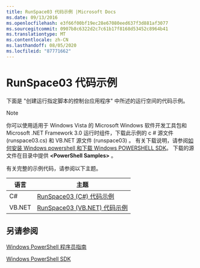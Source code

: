 ```yaml
---
title: RunSpace03 代码示例 |Microsoft Docs
ms.date: 09/13/2016
ms.openlocfilehash: e3f66f00bf19ec28e67080eed637f3d881af3077
ms.sourcegitcommit: 0907b8c6322d2c7c61b17f8168d53452c8964b41
ms.translationtype: MT
ms.contentlocale: zh-CN
ms.lasthandoff: 08/05/2020
ms.locfileid: "87771662"
---
```

# <a name="runspace03-code-samples"></a>RunSpace03 代码示例

下面是 "创建运行指定脚本的控制台应用程序" 中所述的运行空间的代码示例。

> [!NOTE]
> 你可以使用适用于 Windows Vista 的 Microsoft Windows 软件开发工具包和 Microsoft .NET Framework 3.0 运行时组件，下载此示例的 c # 源文件 (runspace03.cs) 和 VB.NET 源文件 (runspace03) 。 有关下载说明，请参阅[如何安装 Windows powershell 和下载 Windows POWERSHELL SDK](/powershell/scripting/developer/installing-the-windows-powershell-sdk)。
> 下载的源文件在目录中提供 **\<PowerShell Samples>** 。

有关完整的示例代码，请参阅以下主题。

| 语言 |                                 主题                                 |
| -------- | --------------------------------------------------------------------- |
| C#       | [RunSpace03 (C#) 代码示例](./runspace03-csharp-code-sample.md)     |
| VB.NET   | [RunSpace03 (VB.NET) 代码示例](./runspace03-vb-net-code-sample.md) |

## <a name="see-also"></a>另请参阅

[Windows PowerShell 程序员指南](./windows-powershell-programmer-s-guide.md)

[Windows PowerShell SDK](../windows-powershell-reference.md)
